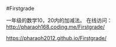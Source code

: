 #Firstgrade

一年级的数学10，20内的加减法。
在线访问：
http://pharaoh168.coding.me/Firstgrade/

https://pharaoh2012.github.io/Firstgrade/